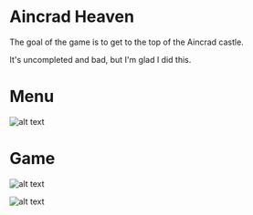 # Aincrad Heaven

The goal of the game is to get to the top of the Aincrad castle.

It's uncompleted and bad, but I'm glad I did this.

# Menu

![alt 
text](https://github.com/KazuOfficial/Aincrad-Heaven/blob/master/Menu.png)

# Game

![alt 
text](https://github.com/KazuOfficial/Aincrad-Heaven/blob/master/Gameplay1.png)

![alt 
text](https://github.com/KazuOfficial/Aincrad-Heaven/blob/master/Gameplay2.png)




